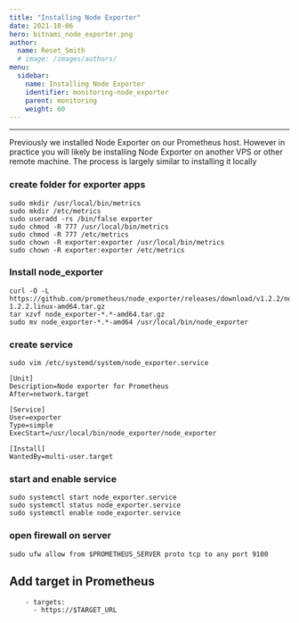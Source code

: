 ```yaml
---
title: "Installing Node Exporter"
date: 2021-10-06
hero: bitnami_node_exporter.png
author:
  name: Reset_Smith
  # image: /images/authors/
menu:
  sidebar:
    name: Installing Node Exporter
    identifier: monitoring-node_exporter
    parent: monitoring
    weight: 60
---
```

---

Previously we installed Node Exporter on our Prometheus host. However in practice you will likely be installing Node Exporter on another VPS or other remote machine. The process is largely similar to installing it locally
### create folder for exporter apps
```
sudo mkdir /usr/local/bin/metrics
sudo mkdir /etc/metrics
sudo useradd -rs /bin/false exporter
sudo chmod -R 777 /usr/local/bin/metrics
sudo chmod -R 777 /etc/metrics
sudo chown -R exporter:exporter /usr/local/bin/metrics
sudo chown -R exporter:exporter /etc/metrics
```

### Install node_exporter
```
curl -O -L https://github.com/prometheus/node_exporter/releases/download/v1.2.2/node_exporter-1.2.2.linux-amd64.tar.gz
tar xzvf node_exporter-*.*-amd64.tar.gz
sudo mv node_exporter-*.*-amd64 /usr/local/bin/node_exporter
```

### create service
```
sudo vim /etc/systemd/system/node_exporter.service

[Unit]
Description=Node exporter for Prometheus
After=network.target

[Service]
User=exporter
Type=simple
ExecStart=/usr/local/bin/node_exporter/node_exporter

[Install]
WantedBy=multi-user.target
```

### start and enable service
```
sudo systemctl start node_exporter.service
sudo systemctl status node_exporter.service
sudo systemctl enable node_exporter.service
```

### open firewall on server
```
sudo ufw allow from $PROMETHEUS_SERVER proto tcp to any port 9100
```

## Add target in Prometheus
```
    - targets:
      - https://$TARGET_URL
```

